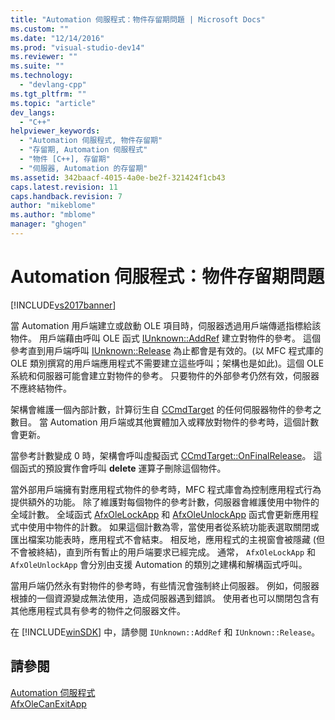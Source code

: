 ```yaml
---
title: "Automation 伺服程式：物件存留期問題 | Microsoft Docs"
ms.custom: ""
ms.date: "12/14/2016"
ms.prod: "visual-studio-dev14"
ms.reviewer: ""
ms.suite: ""
ms.technology: 
  - "devlang-cpp"
ms.tgt_pltfrm: ""
ms.topic: "article"
dev_langs: 
  - "C++"
helpviewer_keywords: 
  - "Automation 伺服程式, 物件存留期"
  - "存留期, Automation 伺服程式"
  - "物件 [C++], 存留期"
  - "伺服器, Automation 的存留期"
ms.assetid: 342baacf-4015-4a0e-be2f-321424f1cb43
caps.latest.revision: 11
caps.handback.revision: 7
author: "mikeblome"
ms.author: "mblome"
manager: "ghogen"
---
```

# Automation 伺服程式：物件存留期問題
[!INCLUDE[vs2017banner](../assembler/inline/includes/vs2017banner.md)]

當 Automation 用戶端建立或啟動 OLE 項目時，伺服器透過用戶端傳遞指標給該物件。  用戶端藉由呼叫 OLE 函式 [IUnknown::AddRef](http://msdn.microsoft.com/library/windows/desktop/ms691379) 建立對物件的參考。  這個參考直到用戶端呼叫 [IUnknown::Release](http://msdn.microsoft.com/library/windows/desktop/ms682317) 為止都會是有效的。\(以 MFC 程式庫的 OLE 類別撰寫的用戶端應用程式不需要建立這些呼叫；架構也是如此\)。這個 OLE 系統和伺服器可能會建立對物件的參考。  只要物件的外部參考仍然有效，伺服器不應終結物件。  
  
 架構會維護一個內部計數，計算衍生自 [CCmdTarget](../mfc/reference/ccmdtarget-class.md) 的任何伺服器物件的參考之數目。  當 Automation 用戶端或其他實體加入或釋放對物件的參考時，這個計數會更新。  
  
 當參考計數變成 0 時，架構會呼叫虛擬函式 [CCmdTarget::OnFinalRelease](../Topic/CCmdTarget::OnFinalRelease.md)。  這個函式的預設實作會呼叫 **delete** 運算子刪除這個物件。  
  
 當外部用戶端擁有對應用程式物件的參考時，MFC 程式庫會為控制應用程式行為提供額外的功能。  除了維護對每個物件的參考計數，伺服器會維護使用中物件的全域計數。  全域函式 [AfxOleLockApp](../Topic/AfxOleLockApp.md) 和 [AfxOleUnlockApp](../Topic/AfxOleUnlockApp.md) 函式會更新應用程式中使用中物件的計數。  如果這個計數為零，當使用者從系統功能表選取關閉或匯出檔案功能表時，應用程式不會結束。  相反地，應用程式的主視窗會被隱藏 \(但不會被終結\)，直到所有暫止的用戶端要求已經完成。  通常， `AfxOleLockApp` 和 `AfxOleUnlockApp` 會分別由支援 Automation 的類別之建構和解構函式呼叫。  
  
 當用戶端仍然永有對物件的參考時，有些情況會強制終止伺服器。  例如，伺服器根據的一個資源變成無法使用，造成伺服器遇到錯誤。  使用者也可以關閉包含有其他應用程式具有參考的物件之伺服器文件。  
  
 在 [!INCLUDE[winSDK](../atl/includes/winsdk_md.md)] 中，請參閱 `IUnknown::AddRef` 和 `IUnknown::Release`。  
  
## 請參閱  
 [Automation 伺服程式](../mfc/automation-servers.md)   
 [AfxOleCanExitApp](../Topic/AfxOleCanExitApp.md)